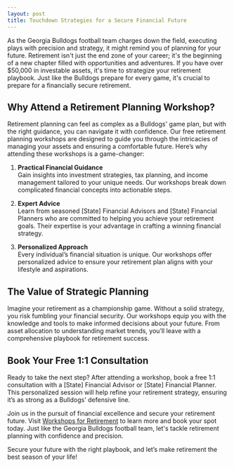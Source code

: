 ```yaml
---
layout: post
title: Touchdown Strategies for a Secure Financial Future
---
```



As the Georgia Bulldogs football team charges down the field, executing plays with precision and strategy, it might remind you of planning for your future. Retirement isn't just the end zone of your career; it's the beginning of a new chapter filled with opportunities and adventures. If you have over $50,000 in investable assets, it's time to strategize your retirement playbook. Just like the Bulldogs prepare for every game, it's crucial to prepare for a financially secure retirement.

## Why Attend a Retirement Planning Workshop?

Retirement planning can feel as complex as a Bulldogs' game plan, but with the right guidance, you can navigate it with confidence. Our free retirement planning workshops are designed to guide you through the intricacies of managing your assets and ensuring a comfortable future. Here’s why attending these workshops is a game-changer:

1. **Practical Financial Guidance**  
   Gain insights into investment strategies, tax planning, and income management tailored to your unique needs. Our workshops break down complicated financial concepts into actionable steps.

2. **Expert Advice**  
   Learn from seasoned [State] Financial Advisors and [State] Financial Planners who are committed to helping you achieve your retirement goals. Their expertise is your advantage in crafting a winning financial strategy.

3. **Personalized Approach**  
   Every individual’s financial situation is unique. Our workshops offer personalized advice to ensure your retirement plan aligns with your lifestyle and aspirations.

## The Value of Strategic Planning

Imagine your retirement as a championship game. Without a solid strategy, you risk fumbling your financial security. Our workshops equip you with the knowledge and tools to make informed decisions about your future. From asset allocation to understanding market trends, you’ll leave with a comprehensive playbook for retirement success.

## Book Your Free 1:1 Consultation

Ready to take the next step? After attending a workshop, book a free 1:1 consultation with a [State] Financial Advisor or [State] Financial Planner. This personalized session will help refine your retirement strategy, ensuring it’s as strong as a Bulldogs' defensive line.

Join us in the pursuit of financial excellence and secure your retirement future. Visit [Workshops for Retirement](https://workshopsforretirement.com) to learn more and book your spot today. Just like the Georgia Bulldogs football team, let's tackle retirement planning with confidence and precision. 

Secure your future with the right playbook, and let’s make retirement the best season of your life!